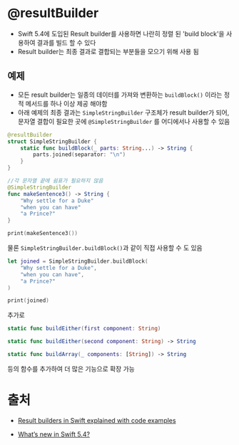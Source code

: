# @resultBuilder

- Swift 5.4에 도입된 Result builder를 사용하면 나란히 정렬 된 'build block'을 사용하여 결과를 빌드 할 수 있다
- Result builder는 최종 결과로 결합되는 부분들을 모으기 위해 사용 됨

## 예제

- 모든 result builder는 일종의 데이터를 가져와 변환하는 `buildBlock()` 이라는 정적 메서드를 하나 이상 제공 해야함
- 아래 예제의 최종 결과는 `SimpleStringBuilder` 구조체가 result builder가 되어, 문자열 결합이 필요한 곳에  `@SimpleStringBuilder` 를 어디에서나 사용할 수 있음

```swift
@resultBuilder
struct SimpleStringBuilder {
    static func buildBlock(_ parts: String...) -> String {
        parts.joined(separator: "\n")
    }
}

//각 문자열 끝에 쉼표가 필요하지 않음
@SimpleStringBuilder 
func makeSentence3() -> String {
    "Why settle for a Duke"
    "when you can have"
    "a Prince?"
}

print(makeSentence3())
```

물론 `SimpleStringBuilder.buildBlock()`과 같이 직접 사용할 수 도 있음

```swift
let joined = SimpleStringBuilder.buildBlock(
    "Why settle for a Duke",
    "when you can have",
    "a Prince?"
)

print(joined)
```

추가로 

```swift
static func buildEither(first component: String)
```

```swift
static func buildEither(second component: String) -> String
```

```swift
static func buildArray(_ components: [String]) -> String
```

등의 함수를 추가하여 더 많은 기능으로 확장 가능

# 출처

- [Result builders in Swift explained with code examples](https://www.avanderlee.com/swift/result-builders/)

- [What’s new in Swift 5.4?](https://www.hackingwithswift.com/articles/228/whats-new-in-swift-5-4)

